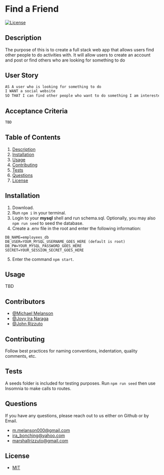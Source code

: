 # Find a Friend

[![License](https://img.shields.io/badge/License-MIT-yellow.svg)](https://opensource.org/licenses/MIT)

## Description

The purpose of this is to create a full stack web app that allows users find other people to do activities with. It will allow users to create an account and post or find others who are looking for something to do

## User Story

```md
AS A user who is looking for something to do
I WANT a social website
SO THAT I can find other people who want to do something I am interested in
```

## Acceptance Criteria

```md
TBD
```

## Table of Contents

1. [Description](#description)
2. [Installation](#installation)
3. [Usage](#usage)
4. [Contributing](#contributing)
5. [Tests](#tests)
6. [Questions](#questions)
7. [License](#license)

## Installation

1. Download.
2. Run `npm i` in your terminal.
3. Login to your **mysql** shell and run schema.sql. Optionally, you may also `npm run seed` to seed the database.
4. Create a .env file in the root and enter the following information:

```
DB_NAME=employees_db
DB_USER=YOUR_MYSQL_USERNAME_GOES_HERE (default is root)
DB_PW=YOUR_MYSQL_PASSWORD_GOES_HERE
SECRET=YOUR_SESSION_SECRET_GOES_HERE
```

5. Enter the command `npm start`.

## Usage

TBD

## Contributors

- [@Michael Melanson](https://github.com/mmelan000)
- [@Jovy Ira Naraga](https://github.com/Jlnaraga)
- [@John Rizzuto](https://github.com/Zoot83)

## Contributing

Follow best practices for naming conventions, indentation, quality comments, etc.

## Tests

A seeds folder is included for testing purposes. Run `npm run seed` then use Insomnia to make calls to routes.

## Questions

If you have any questions, please reach out to us either on Github or by Email.

- [m.melanson000@gmail.com](mailto:m.melanson000@gmail.com)
- [ira_bonching@yahoo.com](mailto:ira_bonching@yahoo.com)
- [marshallrizzuto@gmail.com](mailto:marshallrizzuto@gmail.com)

## License

- [MIT](https://opensource.org/licenses/MIT)
